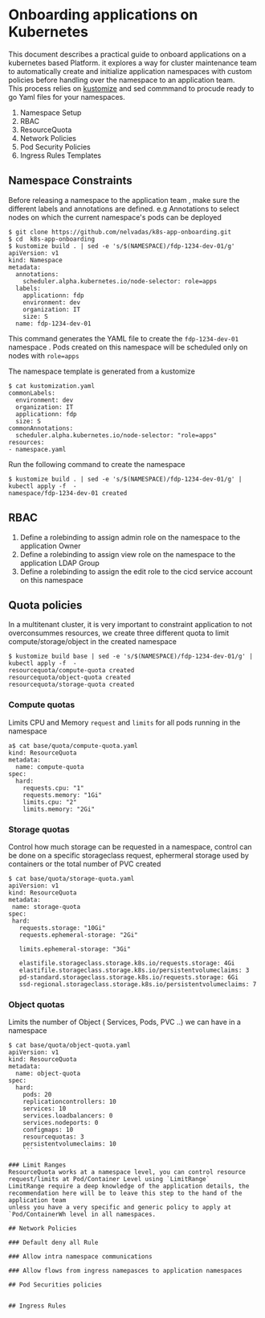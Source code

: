 # Onboarding applications on Kubernetes

This document describes a practical guide to onboard applications on a kubernetes based Platform.
it explores a way for cluster maintenance team to  automatically create and initialize  application namespaces with custom policies before handling over the namespace to an application team.  
This process relies on [kustomize](https://github.com/kubernetes-sigs/kustomize) and sed commmand to procude ready to go Yaml files for your namespaces.



1. Namespace Setup
2. RBAC
3. ResourceQuota
4. Network Policies
5. Pod Security Policies
6. Ingress Rules Templates


## Namespace Constraints
Before releasing a namespace to the application team , make sure the different labels and annotations are defined.
e.g Annotations to select nodes on which the current namespace's pods can be deployed

```
$ git clone https://github.com/nelvadas/k8s-app-onboarding.git
$ cd  k8s-app-onboarding
$ kustomize build . | sed -e 's/$(NAMESPACE)/fdp-1234-dev-01/g'
apiVersion: v1
kind: Namespace
metadata:
  annotations:
    scheduler.alpha.kubernetes.io/node-selector: role=apps
  labels:
    applicationn: fdp
    environment: dev
    organization: IT
    size: S
  name: fdp-1234-dev-01
```
This command generates the YAML file to create the `fdp-1234-dev-01` namespace .
Pods created on this namespace will be scheduled only on nodes with `role=apps`

The namespace template is generated from a kustomize
```
$ cat kustomization.yaml
commonLabels:
  environment: dev
  organization: IT
  applicationn: fdp
  size: S
commonAnnotations:
  scheduler.alpha.kubernetes.io/node-selector: "role=apps"
resources:
- namespace.yaml
```

Run the following command to create the namespace

```
$ kustomize build . | sed -e 's/$(NAMESPACE)/fdp-1234-dev-01/g' | kubectl apply -f  -
namespace/fdp-1234-dev-01 created
```



## RBAC
1. Define a rolebinding to assign admin role on the namespace to the application Owner
2. Define a rolebinding to assign view role on the namespace to the application LDAP Group
3. Define a rolebinding to assign the edit role to the cicd service account on this namespace


## Quota policies
In a multitenant cluster, it is very important to constraint application to not overconsummes resources,
we create three different quota to limit compute/storage/object in the created namespace

```
$ kustomize build base | sed -e 's/$(NAMESPACE)/fdp-1234-dev-01/g' | kubectl apply -f  -
resourcequota/compute-quota created
resourcequota/object-quota created
resourcequota/storage-quota created

```


### Compute quotas

Limits CPU and Memory `request` and `limits` for all pods running in the namespace
```
a$ cat base/quota/compute-quota.yaml
kind: ResourceQuota
metadata:
  name: compute-quota
spec:
  hard:
    requests.cpu: "1"
    requests.memory: "1Gi"
    limits.cpu: "2"
    limits.memory: "2Gi"
```


### Storage quotas
Control how much storage can be requested in a namespace, control can be done on a specific storageclass request, ephermeral storage used by containers
or the total number of PVC created
```
$ cat base/quota/storage-quota.yaml
apiVersion: v1
kind: ResourceQuota
metadata:
 name: storage-quota
spec:
 hard:
   requests.storage: "10Gi"
   requests.ephemeral-storage: "2Gi"

   limits.ephemeral-storage: "3Gi"

   elastifile.storageclass.storage.k8s.io/requests.storage: 4Gi
   elastifile.storageclass.storage.k8s.io/persistentvolumeclaims: 3
   pd-standard.storageclass.storage.k8s.io/requests.storage: 6Gi
   ssd-regional.storageclass.storage.k8s.io/persistentvolumeclaims: 7
   ```


### Object quotas
Limits the number of Object ( Services, Pods, PVC ..) we can have  in a namespace

```
$ cat base/quota/object-quota.yaml
apiVersion: v1
kind: ResourceQuota
metadata:
  name: object-quota
spec:
  hard:
    pods: 20
    replicationcontrollers: 10
    services: 10
    services.loadbalancers: 0
    services.nodeports: 0
    configmaps: 10
    resourcequotas: 3
    persistentvolumeclaims: 10
    ```

### Limit Ranges
ResourceQuota works at a namespace level, you can control resource request/limits at Pod/Container Level using `LimitRange`
LimitRange require a deep knowledge of the application details, the recommendation here will be to leave this step to the hand of the application team
unless you have a very specific and generic policy to apply at `Pod/ContainerWh level in all namespaces.

## Network Policies

### Default deny all Rule  

### Allow intra namespace communications  

### Allow flows from ingress namepasces to application namespaces

## Pod Securities policies  


## Ingress Rules

